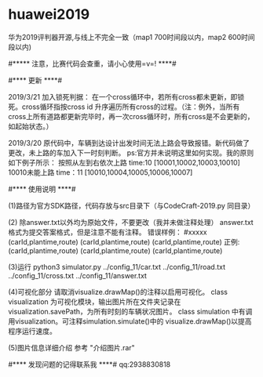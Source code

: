 # huawei2019
华为2019评判器开源,与线上不完全一致（map1 700时间段以内，map2 600时间段以内)

#***** 注意，比赛代码会查重，请小心使用=v=! ****#


#**** 更新 ****#

2019/3/21
加入锁死判据：
    在一个cross循环中，若所有cross都未更新，即锁死。cross循环指按cross id 升序遍历所有cross的过程。（注：例外，当所有cross上所有道路都更新完毕时，再一次cross循环时，所有cross是不会更新的，如起始状态。）

2019/3/20 
原代码中，车辆到达设计出发时间无法上路会导致报错。新代码做了更改，未上路的车加入下一时刻判断。
ps:官方并未说明这里如何实现。我的原则如下例子所示：
             按照从左到右依次上路
time:10 [10001,10002,10003,10010] 10010未能上路
time：11 [10010,10004,10005,10006,10007]



#**** 使用说明 ****#

(1)路径为官方SDK路径，代码存放与src目录下（与CodeCraft-2019.py 同目录）

(2)
除answer.txt以外均为原始文件，不要更改（我并未做注释处理）
answer.txt格式为提交答案格式，但是注意不能有注释。
错误样例：
#xxxxx
(carId,plantime,route)
(carId,plantime,route)
(carId,plantime,route)
正例:
(carId,plantime,route)
(carId,plantime,route)
(carId,plantime,route)

(3)运行
python3 simulator.py ../config_11/car.txt ../config_11/road.txt ../config_11/cross.txt ../config_11/answer.txt

(4)可视化部分
请取消visualize.drawMap()的注释以启用可视化。
class visualization 为可视化模块，输出图片所在文件夹记录在visualization.savePath，为所有时刻的车辆状况图片。
class simulation 中有调用visualization。可注释simulation.simulate()中的 visualize.drawMap()以提高程序运行速度。

(5)图片信息详细介绍
参考   "介绍图片.rar"

#**** 发现问题的记得联系我 ****#
qq:2938830818
